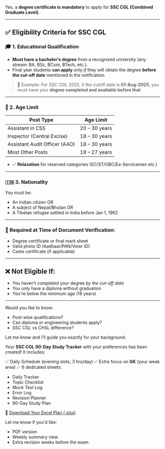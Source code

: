 Yes, a **degree certificate is mandatory** to apply for **SSC CGL (Combined Graduate Level)**.

---

## ✅ **Eligibility Criteria for SSC CGL**

### 🎓 **1. Educational Qualification**

* **Must have a bachelor’s degree** from a recognized university (any stream: BA, BSc, BCom, BTech, etc.).
* Final year students **can apply** *only if* they will obtain the degree **before the cut-off date** mentioned in the notification.

> 📌 Example: For SSC CGL 2025, if the cutoff date is **01-Aug-2025**, you must have your **degree completed and available before that**.

---

### 📅 2. **Age Limit**

| Post Type                     | Age Limit     |
| ----------------------------- | ------------- |
| Assistant in CSS              | 20 – 30 years |
| Inspector (Central Excise)    | 18 – 30 years |
| Assistant Audit Officer (AAO) | 18 – 30 years |
| Most Other Posts              | 18 – 27 years |

* ✅ **Relaxation** for reserved categories (SC/ST/OBC/Ex-Servicemen etc.)

---

### 🇮🇳 3. **Nationality**

You must be:

* An Indian citizen
  OR
* A subject of Nepal/Bhutan
  OR
* A Tibetan refugee settled in India before Jan 1, 1962

---

### 📁 Required at Time of Document Verification:

* Degree certificate or final mark sheet
* Valid photo ID (Aadhaar/PAN/Voter ID)
* Caste certificate (if applicable)

---

## ❌ Not Eligible If:

* You haven’t completed your degree *by the cut-off date*
* You only have a diploma without graduation
* You're below the minimum age (18 years)

---

Would you like to know:

* Post-wise qualifications?
* Can diploma or engineering students apply?
* SSC CGL vs CHSL difference?

Let me know and I’ll guide you exactly for your background.


Your **SSC CGL 90-Day Study Tracker** with your preferences has been created!
It includes:

✅ Daily Schedule (evening slots, 3 hrs/day)
✅ Extra focus on **GK** (your weak area)
✅ 6 dedicated sheets:

* Daily Tracker
* Topic Checklist
* Mock Test Log
* Error Log
* Revision Planner
* 90-Day Study Plan

📁 [Download Your Excel Plan (.xlsx)](sandbox:/mnt/data/SSC_CGL_90_Day_Study_Tracker.xlsx)

Let me know if you'd like:

* PDF version
* Weekly summary view
* Extra revision weeks before the exam
